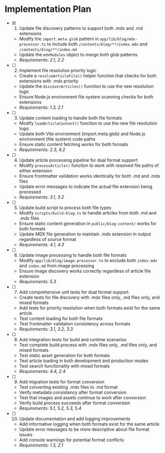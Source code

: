 # Implementation Plan

- [x] 1. Update file discovery patterns to support both .mdx and .md extensions
  - Modify the `import.meta.glob` pattern in `app/lib/blog/mdx-processor.ts` to include both `/contents/blog/**/index.mdx` and `/contents/blog/**/index.md`
  - Update the `mdxModules` object to merge both glob patterns
  - _Requirements: 2.1, 2.2_

- [ ] 2. Implement file resolution priority logic
  - Create a `resolveArticleFile()` helper function that checks for both extensions with .mdx priority
  - Update the `discoverArticles()` function to use the new resolution logic
  - Ensure Node.js environment file system scanning checks for both extensions
  - _Requirements: 1.3, 2.1_

- [ ] 3. Update content loading to handle both file formats
  - Modify `loadArticleContent()` function to use the new file resolution logic
  - Update both Vite environment (import.meta.glob) and Node.js environment (file system) code paths
  - Ensure static content fetching works for both formats
  - _Requirements: 2.3, 4.2_

- [ ] 4. Update article processing pipeline for dual format support
  - Modify `processArticle()` function to work with resolved file paths of either extension
  - Ensure frontmatter validation works identically for both .md and .mdx files
  - Update error messages to indicate the actual file extension being processed
  - _Requirements: 3.1, 3.2_

- [ ] 5. Update build script to process both file types
  - Modify `scripts/build-blog.ts` to handle articles from both .md and .mdx files
  - Ensure static content generation in `public/blog-content/` works for both formats
  - Update MDX file generation to maintain .mdx extension in output regardless of source format
  - _Requirements: 4.1, 4.3_

- [ ] 6. Update image processing to handle both file formats
  - Modify `app/lib/blog/image-processor.ts` to exclude both `index.mdx` and `index.md` from image processing
  - Ensure image discovery works correctly regardless of article file extension
  - _Requirements: 5.3_

- [ ] 7. Add comprehensive unit tests for dual format support
  - Create tests for file discovery with .mdx files only, .md files only, and mixed formats
  - Add tests for priority resolution when both formats exist for the same article
  - Test content loading for both file formats
  - Test frontmatter validation consistency across formats
  - _Requirements: 3.1, 3.2, 3.3_

- [ ] 8. Add integration tests for build and runtime scenarios
  - Test complete build process with .mdx files only, .md files only, and mixed formats
  - Test static asset generation for both formats
  - Test article loading in both development and production modes
  - Test search functionality with mixed formats
  - _Requirements: 4.4, 2.4_

- [ ] 9. Add migration tests for format conversion
  - Test converting existing .mdx files to .md format
  - Verify metadata consistency after format conversion
  - Test that images and assets continue to work after conversion
  - Verify build process succeeds after format conversion
  - _Requirements: 5.1, 5.2, 5.3, 5.4_

- [ ] 10. Update documentation and add logging improvements
  - Add informative logging when both formats exist for the same article
  - Update error messages to be more descriptive about file format issues
  - Add console warnings for potential format conflicts
  - _Requirements: 1.3, 2.1_